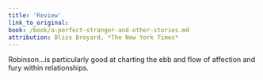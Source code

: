 ```yaml
---
title: 'Review'
link_to_original:
book: /book/a-perfect-stranger-and-other-stories.md
attribution: Bliss Broyard, *The New York Times*
---
```

Robinson…is particularly good at charting the ebb and flow of affection and fury within relationships.

